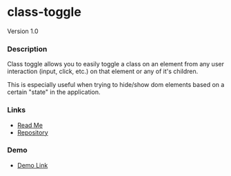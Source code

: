 # class-toggle
Version 1.0

### Description
Class toggle allows you to easily toggle a class on an element from any user interaction (input, click, etc.) on that element or any of it's children.

This is especially useful when trying to hide/show dom elements based on a certain "state" in the application.

### Links
* [Read Me](https://github.com/covisint/cui-ng/tree/master/directives/class-toggle)
* [Repository](https://github.com/covisint/cui-ng)

### Demo
* [Demo Link](http://cui.covisint.qa.thirdwavellc.com/cui-ng-0.0.1-SNAPSHOT/build/index.html#/class-toggle)